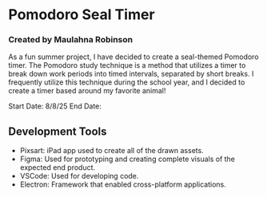 # Pomodoro Seal Timer
### Created by Maulahna Robinson

As a fun summer project, I have decided to create a seal-themed Pomodoro timer. The Pomodoro study technique is a method that utilizes a timer to break down work periods into timed intervals, separated by short breaks. I frequently utilize this technique during the school year, and I decided to create a timer based around my favorite animal! 

Start Date: 8/8/25
End Date: 

## Development Tools
- Pixsart: iPad app used to create all of the drawn assets.
- Figma: Used for prototyping and creating complete visuals of the expected end product.
- VSCode: Used for developing code.
- Electron: Framework that enabled cross-platform applications.
